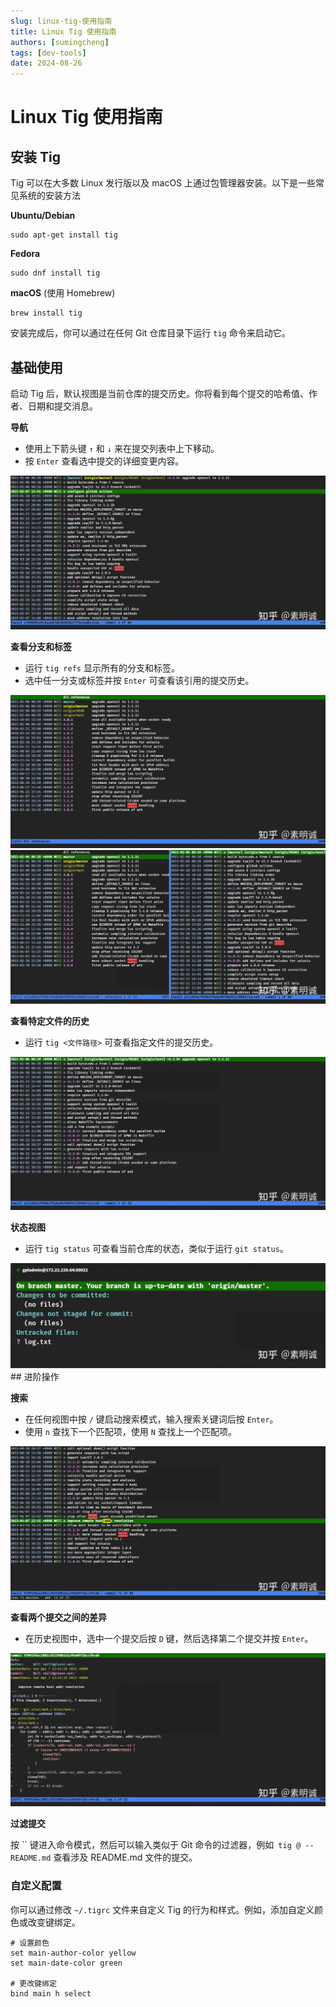 ```yaml
---
slug: linux-tig-使用指南
title: Linux Tig 使用指南
authors: [sumingcheng]
tags: [dev-tools]
date: 2024-08-26
---
```


# Linux Tig 使用指南



 

## 安装 Tig  

Tig 可以在大多数 Linux 发行版以及 macOS 上通过包管理器安装。以下是一些常见系统的安装方法

**Ubuntu/Debian**

```
sudo apt-get install tig
```

**Fedora**

```
sudo dnf install tig
```

**macOS** (使用 Homebrew)

```
brew install tig
```

安装完成后，你可以通过在任何 Git 仓库目录下运行 `tig` 命令来启动它。

## 基础使用  

启动 Tig 后，默认视图是当前仓库的提交历史。你将看到每个提交的哈希值、作者、日期和提交消息。

**导航**

* 使用上下箭头键 `↑` 和 `↓` 来在提交列表中上下移动。
* 按 `Enter` 查看选中提交的详细变更内容。

![5f6a785f75957b182f2745bef1fec41c](../image/5f6a785f75957b182f2745bef1fec41c.jpg)

**查看分支和标签**

* 运行 `tig refs` 显示所有的分支和标签。
* 选中任一分支或标签并按 `Enter` 可查看该引用的提交历史。

![3a5c7daead43c329b5c20c5171823cf9](../image/3a5c7daead43c329b5c20c5171823cf9.jpg)![bc1b24cae705949d473f3c22650e73a9](../image/bc1b24cae705949d473f3c22650e73a9.jpg)

**查看特定文件的历史**

* 运行 `tig <文件路径>` 可查看指定文件的提交历史。

![00aa280b7ad066d24c81622b06b36858](../image/00aa280b7ad066d24c81622b06b36858.jpg)

**状态视图**

* 运行 `tig status` 可查看当前仓库的状态，类似于运行 `git status`。

![d6bc0d609b111cf56477ac04575ca4e0](../image/d6bc0d609b111cf56477ac04575ca4e0.jpg)## 进阶操作  

**搜索**

* 在任何视图中按 `/` 键启动搜索模式，输入搜索关键词后按 `Enter`。
* 使用 `n` 查找下一个匹配项，使用 `N` 查找上一个匹配项。

![99fff1dc0919c319943f75faf1c301b0](../image/99fff1dc0919c319943f75faf1c301b0.jpg)

**查看两个提交之间的差异**

* 在历史视图中，选中一个提交后按 `D` 键，然后选择第二个提交并按 `Enter`。

![8716de97d7fc5810d4f5ea9b0610ec56](../image/8716de97d7fc5810d4f5ea9b0610ec56.jpg)

**过滤提交**

按 `` 键进入命令模式，然后可以输入类似于 Git 命令的过滤器，例如` tig @ -- README.md` 查看涉及 README.md 文件的提交。

### 自定义配置  

你可以通过修改 `~/.tigrc` 文件来自定义 Tig 的行为和样式。例如，添加自定义颜色或改变键绑定。

```
# 设置颜色
set main-author-color yellow
set main-date-color green
​
# 更改键绑定
bind main h select
```